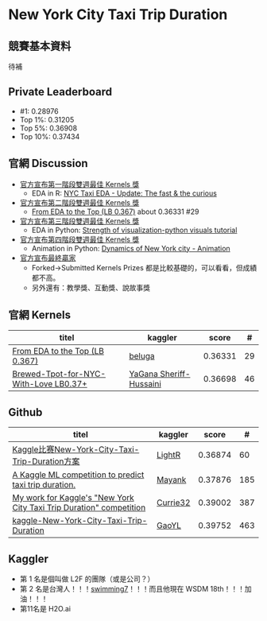 # New York City Taxi Trip Duration

## 競賽基本資料

待補

## Private Leaderboard

- \#1: 0.28976
- Top 1%: 0.31205
- Top 5%: 0.36908
- Top 10%: 0.37434

## 官網 Discussion

-   [官方宣布第一階段雙週最佳 Kernels 獎](https://www.kaggle.com/c/nyc-taxi-trip-duration/discussion/37510)
    -   EDA in R: [NYC Taxi EDA - Update: The fast & the curious](https://www.kaggle.com/headsortails/nyc-taxi-eda-update-the-fast-the-curious/notebook)
-   [官方宣布第二階段雙週最佳 Kernels 獎](https://www.kaggle.com/c/nyc-taxi-trip-duration/discussion/38257)
    -   [From EDA to the Top (LB 0.367)](https://www.kaggle.com/gaborfodor/from-eda-to-the-top-lb-0-367) about 0.36331 #29
-   [官方宣布第三階段雙週最佳 Kernels 獎](https://www.kaggle.com/c/nyc-taxi-trip-duration/discussion/38823)
    -   EDA in Python: [Strength of visualization-python visuals tutorial](https://www.kaggle.com/maheshdadhich/strength-of-visualization-python-visuals-tutorial/notebook)
-   [官方宣布第四階段雙週最佳 Kernels 獎](https://www.kaggle.com/c/nyc-taxi-trip-duration/discussion/39468)
    -   Animation in Python: [Dynamics of New York city - Animation](https://www.kaggle.com/drgilermo/dynamics-of-new-york-city-animation)
-   [官方宣布最終贏家](https://www.kaggle.com/c/nyc-taxi-trip-duration/discussion/39792)
    -   Forked->Submitted Kernels Prizes 都是比較基礎的，可以看看，但成績都不高。
    -   另外還有：教學獎、互動獎、說故事獎

## 官網 Kernels

| titel                                    | kaggler                                  | score   | # |
| ---------------------------------------- | ---------------------------------------- | ------- | ---- |
| [From EDA to the Top (LB 0.367)](https://www.kaggle.com/gaborfodor/from-eda-to-the-top-lb-0-367) | [beluga](https://www.kaggle.com/gaborfodor) | 0.36331 | 29   |
| [Brewed-Tpot-for-NYC-With-Love LB0.37+](https://www.kaggle.com/sheriytm/brewed-tpot-for-nyc-with-love-lb0-37) | [YaGana Sheriff-Hussaini](https://www.kaggle.com/sheriytm) | 0.36698 | 46   |

## Github 

| titel                                    | kaggler                                  | score   | # |
| ---------------------------------------- | ---------------------------------------- | ------- | ---- |
| [Kaggle比赛New-York-City-Taxi-Trip-Duration方案](https://github.com/LightR0/New-York-City-Taxi-Trip-Duration) | [LightR](https://www.kaggle.com/lightrain007) | 0.36874 | 60   |
| [A Kaggle ML competition to predict taxi trip duration.](https://github.com/mk9440/New-York-City-Taxi-Trip-Duration) | [Mayank](https://www.kaggle.com/mk9440)  | 0.37876 | 185  |
| [My work for Kaggle's "New York City Taxi Trip Duration" competition](https://github.com/Currie32/NYC-Taxi-Trip-Duration) | [Currie32](https://www.kaggle.com/currie32) | 0.39002 | 387  |
| [kaggle-New-York-City-Taxi-Trip-Duration](https://github.com/kqdmqx/kaggle-New-York-City-Taxi-Trip-Duration) | [GaoYL](https://www.kaggle.com/kqdmqx) | 0.39752 | 463  |

## Kaggler

-   第 1 名是個叫做 L2F 的團隊（或是公司？）
-   第 2 名是台灣人！！！[swimming7](https://www.kaggle.com/swimming7)！！！而且他現在 WSDM 18th！！！加油！！！
-   第11名是 H2O.ai
